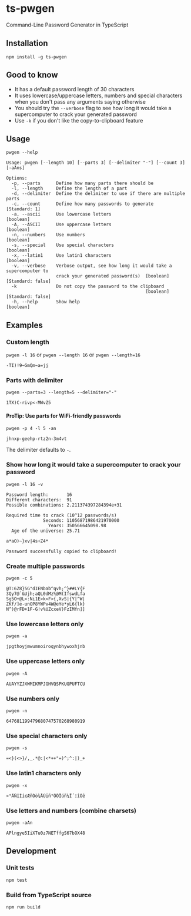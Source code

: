 # ts-pwgen
Command-Line Password Generator in TypeScript

## Installation
```
npm install -g ts-pwgen
```

## Good to know
* It has a default password length of 30 characters
* It uses lowercase/uppercase letters, numbers and special characters when you don't pass any arguments saying otherwise
* You should try the `--verbose` flag to see how long it would take a supercomputer to crack your generated password
* Use `-k` if you don't like the copy-to-clipboard feature

## Usage
```
pwgen --help
```

```
Usage: pwgen [--length 10] [--parts 3] [--delimiter "-"] [--count 3] [-aAns]

Options:
  -p, --parts      Define how many parts there should be
  -l, --length     Define the length of a part
  -d, --delimiter  Define the delimiter to use if there are multiple parts
  -c, --count      Define how many passwords to generate           [Standard: 1]
  -a, --ascii      Use lowercase letters                               [boolean]
  -A, --ASCII      Use uppercase letters                               [boolean]
  -n, --numbers    Use numbers                                         [boolean]
  -s, --special    Use special characters                              [boolean]
  -x, --latin1     Use latin1 characters                               [boolean]
  -v, --verbose    Verbose output, see how long it would take a supercomputer to
                   crack your generated password(s)  [boolean] [Standard: false]
  -k               Do not copy the password to the clipboard
                                                     [boolean] [Standard: false]
  -h, --help       Show help                                           [boolean]
```

## Examples
### Custom length
`pwgen -l 16` or `pwgen --length 16` or `pwgen --length=16`
```
-TI)!9~GmQm~a=jj
```

### Parts with delimiter
`pwgen --parts=3 --length=5 --delimiter="-"`
```
1TX)C-rivp<-MWvZ5
```

#### ProTip: Use parts for WiFi-friendly passwords
`pwgen -p 4 -l 5 -an`
```
jhnxp-geehp-rtz2n-3m4vt
```
The delimiter defaults to `-`.

### Show how long it would take a supercomputer to crack your password
`pwgen -l 16 -v`
```
Password length:       16
Different characters:  91
Possible combinations: 2.211374397284394e+31

Required time to crack (10^12 passwords/s)
              Seconds: 11056871986421970000
                Years: 350566645098.98
  Age of the universe: 25.71

a*aO)~}xv|4s+Z4*

Password successfully copied to clipboard!
```

### Create multiple passwords
`pwgen -c 5`
```
@T:6Z8}5G"dIENbab^qvh;^}##LY{F
3Qy7@`&Ujh;aQL0dMz%@M(IfswdLfa
Sg5O+@L<:Ni1E>k<F>{,XvS|{Y|^W|
ZKf/]e-unOP8YWPv4W@eYe*yL6{lk}
N^)@rFD+1F-G!v%UZcxeV)FzIMfn]]
```

### Use lowercase letters only
`pwgen -a`
```
jpgthoyjmwumnoiroqynbhywoxhjnb
```

### Use uppercase letters only
`pwgen -A`
```
AUAYYZJXWMIKMPJGHVQSPKUGPUFTCU
```

### Use numbers only
`pwgen -n`
```
647681199479680747570268980919
```

### Use special characters only
`pwgen -s`
```
=<}(<>}/,_.*@:|<*++"=)^;^:|)_+
```

### Use latin1 characters only
`pwgen -x`
```
»°ÃÑîÍí¢ÆñÓò¾ÅÚïñ°ÕÔÏúñ¼Ï´¦îÓê
```

### Use letters and numbers (combine charsets)
`pwgen -aAn`
```
APlngye5IiXTu0z7NETffgS67bOX48
```

## Development
### Unit tests
```
npm test
```

### Build from TypeScript source
```
npm run build
```
